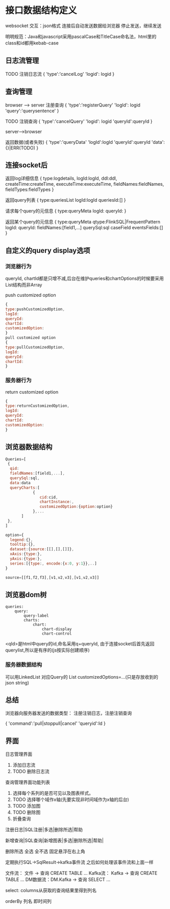 # 接口数据结构定义

websocket 交互：json格式
连接后自动发送数据给浏览器
停止发送，继续发送

明明规范：Java和javascript采用pascalCase和TitleCase命名法，html里的class和id都用kebab-case

## 日志流管理

TODO 注销日志流
{
'type':'cancelLog'
'logid': logid
}

## 查询管理

browser --> server
注册查询
{
'type':'registerQuery'
'logId': logid
'query':'querysentence'
}

TODO 注销查询
{
'type':'cancelQuery'
'logid': logid
'queryId':queryId
}

server-->browser

返回数据(或者失败)
{
'type':'queryData'
'logId':logId
'queryId':queryId
'data':{}|ERR(TODO)
}

## 连接socket后

返回log详细信息
{
type:logdetails,
logId:logId,
ddl:ddl,
createTime:createTime,
executeTime:executeTime,
fieldNames:fieldNames,
fieldTypes:fieldTypes
}

返回query列表
{
type:queriesList
logId:logId
queriesId:[]
}

请求每个query的元信息
{
type:queryMeta
logId:
queryId:
}

返回某个query的元信息
{
type:queryMeta
qtype:FlinkSQL|FrequentPattern
logId:
queryId:
fieldNames:[field1,...]
querySql:sql
caseField
eventsFields:[]
}

## 自定义的query display选项

### 浏览器行为

queryId, chartId都是只增不减,后台在维护queries和chartOptions的时候要采用List结构而非Array

push customized option

```javascript
{
type:pushCustomizedOption,
logId:
queryId:
chartId:
customizedOption:
}
pull customized option
{
type:pullCustomizedOption,
logId:
queryId:
chartId:
}
```

### 服务器行为

return customized option

```javascript
{
type:returnCustomizedOption,
logId:
queryId:
chartId:
customizedOption:
}
```

## 浏览器数据结构

```javascript
Queries=[
 {
  qid:
  fieldNames:[field1,...],
  querySql:sql,
  data:data
  queryCharts:[
            {
               cid:cid,
               chartInstance:,
               customizedOption:{option:option}
            },...
       ]
 },
]

option={
  legend:{},
  tooltip:{},
  dataset:{source:[[],[],[]]},
  xAxis:{type:},
  yAxis:{type:},
  series:[{type:, encode:{x:0, y:1}},..]
}

source=[[f1,f2,f3],[v1,v2,v3],[v1,v2,v3]]
```

## 浏览器dom树

```text
queries:
    query:
        query-label
        charts:
            chart:
                chart-display
                chart-control
```

\<qId\>是html中query的id,命名采用q+queryId, 由于连接socket后首先返回querylist,所以是有序的(js按实际创建顺序)

### 服务器数据结构

可以用LinkedList
对应Query的
List customizedOptions=...(只是存放收到的json string)

## 总结

浏览器向服务器发送的数据类型：
注册注销日志，注册注销查询

{
'command':'pull|stoppull|cancel'
'queryid':Id
}

## 界面

日志管理界面

1. 添加日志流
2. TODO 删除日志流

查询管理界面功能列表

1. 选择每个系列的是否可见以及图表样式。
2. TODO 选择哪个域作x轴(先要实现非时间域作为x轴的后台)
3. TODO 添加图
4. TODO 删除图
5. 折叠查询

注册日志|SQL注册|多选|删除所选|帮助

新增查询|SQL查询|新增图表|多选|删除所选|帮助|

删除所选 全选 全不选 固定悬浮在右上角

定期执行SQL->SqlResult->kafka事件流 之后如何处理该事件流和上面一样

文件流： 文件 -> 查询 CREATE TABLE ...
Kafka流： Kafka -> 查询 CREATE TABLE ...
DM数据流：DM.Kafka -> 查询 SELECT ...

select: columns从获取的查询结果里得到列名

orderBy 列名 即时间列
